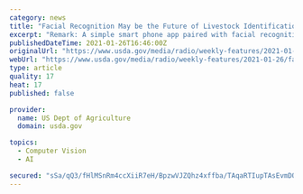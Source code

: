 ```yaml
---
category: news
title: "Facial Recognition May be the Future of Livestock Identification/Traceback"
excerpt: "Remark: A simple smart phone app paired with facial recognition technology may be the future for livestock identification and traceback. Gary Crawford has more. PARTICIPANTS: Gary Crawford and Dr. KC Olson,"
publishedDateTime: 2021-01-26T16:46:00Z
originalUrl: "https://www.usda.gov/media/radio/weekly-features/2021-01-26/facial-recognition-may-be-future-livestock"
webUrl: "https://www.usda.gov/media/radio/weekly-features/2021-01-26/facial-recognition-may-be-future-livestock"
type: article
quality: 17
heat: 17
published: false

provider:
  name: US Dept of Agriculture
  domain: usda.gov

topics:
  - Computer Vision
  - AI

secured: "sSa/qQ3/fHlMSnRm4ccXiiR7eH/BpzwVJZQhz4xffba/TAqaRTIupTAsEvmDQqYZJlEMEWAOdl6tDCEeWzmnFCvAay0dmAHY5U+ZGPK0NM9Dv4nlnIHWkAsPt8h3LfE+D4zVpB191M/irag9Mx8D75fBcRFSLCKuVbynBDYAQ6W/gp2pCAO6NdZiXoMSCHhG4ZTzmT4VBqJoNRJm14CnCKNbV/uCSSpIkT1kPgGtCcMkh0jS/+gazFvI6K4hnQByE0vCMeo7APb0sEByLwddSPAhWm1J3HTp2sR8LqhkvcCKBk5Aen8TvVd8XuiXnsI7uhLhn92s6CXbnkCwR3DIj0544JNsc4dP/RVMZOMqroQ=;bWY/MWH94fLbZQXzx+d7hA=="
---
```


